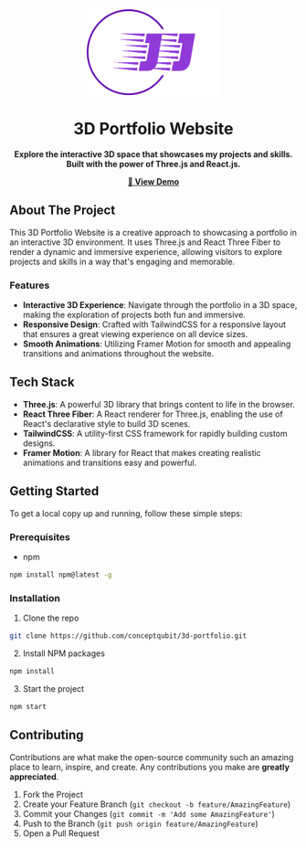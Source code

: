 

<div align="center">
    <a href="https://github.com/jeffjiang13/3d-portfolio">
        <img src="src/assets/logo3.png" alt="3D Portfolio Logo" width="235" height="150">
    </a>
</div>

<h1 align="center">3D Portfolio Website</h1>

<p align="center">
    <b>Explore the interactive 3D space that showcases my projects and skills. Built with the power of Three.js and React.js.</b>
</p>

<p align="center">
    <a href="https://3-d-portfolio-qteo-lf8btuni0-utsabs-projects-0947c817.vercel.app/"><strong>🚀 View Demo</strong></a>
</p>

## About The Project

This 3D Portfolio Website is a creative approach to showcasing a portfolio in an interactive 3D environment. It uses Three.js and React Three Fiber to render a dynamic and immersive experience, allowing visitors to explore projects and skills in a way that's engaging and memorable.

### Features

- **Interactive 3D Experience**: Navigate through the portfolio in a 3D space, making the exploration of projects both fun and immersive.
- **Responsive Design**: Crafted with TailwindCSS for a responsive layout that ensures a great viewing experience on all device sizes.
- **Smooth Animations**: Utilizing Framer Motion for smooth and appealing transitions and animations throughout the website.

## Tech Stack

- **Three.js**: A powerful 3D library that brings content to life in the browser.
- **React Three Fiber**: A React renderer for Three.js, enabling the use of React's declarative style to build 3D scenes.
- **TailwindCSS**: A utility-first CSS framework for rapidly building custom designs.
- **Framer Motion**: A library for React that makes creating realistic animations and transitions easy and powerful.

## Getting Started

To get a local copy up and running, follow these simple steps:

### Prerequisites

- npm
```sh
npm install npm@latest -g
```

### Installation

1. Clone the repo
```sh
git clone https://github.com/conceptqubit/3d-portfolio.git
```
2. Install NPM packages
```sh
npm install
```
3. Start the project
```sh
npm start
```

## Contributing

Contributions are what make the open-source community such an amazing place to learn, inspire, and create. Any contributions you make are **greatly appreciated**.

1. Fork the Project
2. Create your Feature Branch (`git checkout -b feature/AmazingFeature`)
3. Commit your Changes (`git commit -m 'Add some AmazingFeature'`)
4. Push to the Branch (`git push origin feature/AmazingFeature`)
5. Open a Pull Request
